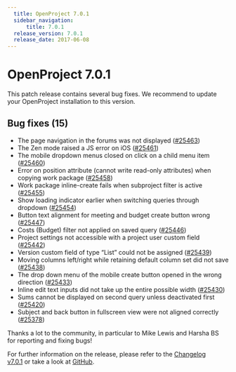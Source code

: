 ```yaml
---
  title: OpenProject 7.0.1
  sidebar_navigation:
      title: 7.0.1
  release_version: 7.0.1
  release_date: 2017-06-08
---
```



# OpenProject 7.0.1

This patch release contains several bug fixes. We recommend to update
your OpenProject installation to this version.

## Bug fixes (15)

  - The page navigation in the forums was not displayed
    ([\#25463](https://community.openproject.com/work_packages/25463))
  - The Zen mode raised a JS error on iOS
    ([\#25461](https://community.openproject.com/work_packages/25461))
  - The mobile dropdown menus closed on click on a child menu item
    ([\#25460](https://community.openproject.com/work_packages/25460))
  - Error on position attribute (cannot write read-only attributes) when
    copying work package
    ([\#25458](https://community.openproject.com/work_packages/25458))
  - <span class="explanatory-dictionary-highlight" data-definition="explanatory-dictionary-definition-7"><span class="explanatory-dictionary-highlight" data-definition="explanatory-dictionary-definition-7">Work
    package</span></span> inline-create fails when subproject filter is
    active
    ([\#25455](https://community.openproject.com/work_packages/25455))
  - Show loading indicator earlier when switching queries through
    dropdown
    ([\#25454](https://community.openproject.com/work_packages/25454))
  - Button text alignment for meeting and budget create button wrong
    ([\#25447](https://community.openproject.com/work_packages/25447))
  - Costs (Budget) filter not applied on saved query
    ([\#25446](https://community.openproject.com/work_packages/25446))
  - <span class="explanatory-dictionary-highlight" data-definition="explanatory-dictionary-definition-43"><span class="explanatory-dictionary-highlight" data-definition="explanatory-dictionary-definition-45"><span class="explanatory-dictionary-highlight" data-definition="explanatory-dictionary-definition-45">Project</span></span>
    settings</span> not accessible with a project user custom field
    ([\#25442](https://community.openproject.com/work_packages/25442))
  - <span class="explanatory-dictionary-highlight" data-definition="explanatory-dictionary-definition-10"><span class="explanatory-dictionary-highlight" data-definition="explanatory-dictionary-definition-10">Version</span></span>
    custom field of type “List” could not be assigned
    ([\#25439](https://community.openproject.com/work_packages/25439))
  - Moving columns left/right while retaining default column set did not
    save
    ([\#25438](https://community.openproject.com/work_packages/25438))
  - The drop down menu of the mobile create button opened in the wrong
    direction
    ([\#25433](https://community.openproject.com/work_packages/25433))
  - Inline edit text inputs did not take up the entire possible width
    ([\#25430](https://community.openproject.com/work_packages/25430))
  - Sums cannot be displayed on second query unless deactivated first
    ([\#25420](https://community.openproject.com/work_packages/25420))
  - <span class="explanatory-dictionary-highlight" data-definition="explanatory-dictionary-definition-23"><span class="explanatory-dictionary-highlight" data-definition="explanatory-dictionary-definition-23">Subject</span></span>
    and back button in fullscreen view were not aligned correctly
    ([\#25378](https://community.openproject.com/work_packages/25378))

Thanks a lot to the community, in particular to Mike Lewis and Harsha BS
for reporting and fixing bugs\!

For further information on the release, please refer to the [Changelog
v7.0.1](https://community.openproject.com/versions/924) or take a look
at [GitHub](https://github.com/opf/openproject/tree/v7.0.1).



